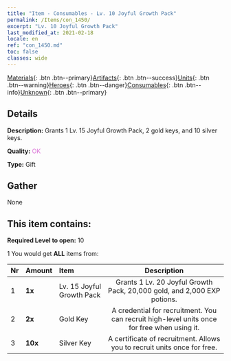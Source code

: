 ```yaml
---
title: "Item - Consumables - Lv. 10 Joyful Growth Pack"
permalink: /Items/con_1450/
excerpt: "Lv. 10 Joyful Growth Pack"
last_modified_at: 2021-02-18
locale: en
ref: "con_1450.md"
toc: false
classes: wide
---
```

 [Materials](/Items/){: .btn .btn--primary}[Artifacts](/Items/Artifacts/){: .btn .btn--success}[Units](/Items/Units/){: .btn .btn--warning}[Heroes](/Items/Heroes/){: .btn .btn--danger}[Consumables](/Items/Consumables/){: .btn .btn--info}[Unknown](/Items/Unknown/){: .btn .btn--primary}

## Details
 **Description:** Grants 1 Lv. 15 Joyful Growth Pack, 2 gold keys, and 10 silver keys.

 **Quality:** <span style="color: #DA70D6">OK</span>

 **Type:** Gift

## Gather

  None

## This item contains:

 **Required Level to open:** 10

 1 You would get **ALL** items  from:

  | Nr | Amount |     Item    | Description |
  |:---|:-------|:------------|:-----------:|
  | 1 |  **1x** | Lv. 15 Joyful Growth Pack | Grants 1 Lv. 20 Joyful Growth Pack, 20,000 gold, and 2,000 EXP potions.  | 
  | 2 |  **2x** | Gold Key | A credential for recruitment. You can recruit high-level units once for free when using it.  | 
  | 3 |  **10x** | Silver Key | A certificate of recruitment. Allows you to recruit units once for free.  | 
